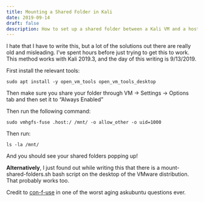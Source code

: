 ```yaml
---
title: Mounting a Shared Folder in Kali
date: 2019-09-14
draft: false
description: How to set up a shared folder between a Kali VM and a host Windows machine
---
```

I hate that I have to write this, but a lot of the solutions out there are really old and misleading. I’ve spent hours before just trying to get this to work. This method works with Kali 2019.3, and the day of this writing is 9/13/2019.

First install the relevant tools:

`sudo apt install -y open_vm_tools open_vm_tools_desktop`

Then make sure you share your folder through VM -> Settings -> Options tab and then set it to “Always Enabled”

Then run the following command:

`sudo vmhgfs-fuse .host:/ /mnt/ -o allow_other -o uid=1000`

Then run:

`ls -la /mnt/`

And you should see your shared folders popping up!

**Alternatively**, I just found out while writing this that there is a mount-shared-folders.sh bash script on the desktop of the VMware distribution. That probably works too.

Credit to [con-f-use](https://web.archive.org/web/20220520135811/https://askubuntu.com/questions/29284/how-do-i-mount-shared-folders-in-ubuntu-using-vmware-tools) in one of the worst aging askubuntu questions ever.